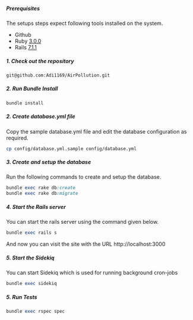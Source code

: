 ##### Prerequisites

The setups steps expect following tools installed on the system.

- Github
- Ruby [3.0.0](https://github.com/organization/project-name/blob/master/.ruby-version#L1)
- Rails [7.1.1](https://github.com/organization/project-name/blob/master/Gemfile#L12)

##### 1. Check out the repository

```bash
git@github.com:Adi1169/AirPollution.git
```

##### 2. Run Bundle Install

```bash
bundle install
```


##### 2. Create database.yml file

Copy the sample database.yml file and edit the database configuration as required.

```bash
cp config/database.yml.sample config/database.yml
```

##### 3. Create and setup the database

Run the following commands to create and setup the database.

```ruby
bundle exec rake db:create
bundle exec rake db:migrate
```

##### 4. Start the Rails server

You can start the rails server using the command given below.

```ruby
bundle exec rails s
```

And now you can visit the site with the URL http://localhost:3000

##### 5. Start the Sidekiq

You can start Sidekiq which is used for running background cron-jobs

```ruby
bundle exec sidekiq
```
##### 5. Run Tests

```ruby
bundle exec rspec spec
```
